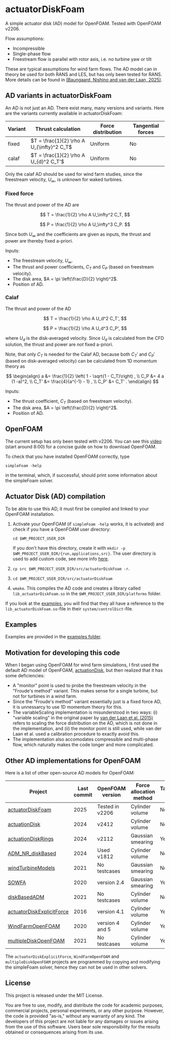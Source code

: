 # actuatorDiskFoam

A simple actuator disk (AD) model for OpenFOAM. Tested with OpenFOAM v2206.

Flow assumptions:
- Incompressible
- Single-phase flow
- Freestream flow is parallel with rotor axis, i.e. no turbine yaw or tilt

These are typical assumptions for wind farm flows. The AD model can in theory be used for both RANS and LES, but has only been tested for RANS. More details can be found in [(Baungaard, Nishino and van der Laan, 2025)](https://wes.copernicus.org/preprints/wes-2025-50/).


## AD variants in actuatorDiskFoam

An AD is not just an AD. There exist many, many versions and variants. Here are the variants currently available in actuatorDiskFoam:

| Variant            | Thrust calculation            | Force distribution | Tangential forces |
|--------------------|------------------------------|------------------------|-------------|
| fixed   | $T = \frac{1}{2} \rho A U_{\infty}^2 C_T$ | Uniform           | No |
| calaf   | $T = \frac{1}{2} \rho A U_{d}^2 C_T'$ | Uniform           | No |

Only the calaf AD should be used for wind farm studies, since the freestream velocity, $U_\infty$, is unknown for waked turbines.

### Fixed force

The thrust and power of the AD are

$$
T = \frac{1}{2} \rho A U_\infty^2 C_T,
$$

$$
P = \frac{1}{2} \rho A U_\infty^3 C_P.
$$

Since both $U_\infty$ and the coefficients are given as inputs, the thrust and power are thereby fixed a-priori.

Inputs:
- The freestream velocity, $U_\infty$.
- The thrust and power coefficients, $C_T$ and $C_P$ (based on freestream velocity).
- The disk area, $A = \pi \left(\frac{D}{2} \right)^2$.
- Position of AD.


### Calaf

The thrust and power of the AD

$$
T = \frac{1}{2} \rho A U_d^2 C_T',
$$

$$
P = \frac{1}{2} \rho A U_d^3 C_P',
$$

where $U_d$ is the disk-averaged velocity. Since $U_d$ is calculated from the CFD solution, the thrust and power are *not* fixed a-priori.

Note, that only $C_T$ is needed for the Calaf AD, because both $C_T'$ and $C_P'$ (based on disk-averaged velocity) can be calculated from 1D momentum theory as

$$
\begin{align}
    a &= \frac{1}{2} \left( 1 - \sqrt{1 - C_T}\right)
     , \\
    C_P &= 4 a (1 -a)^2, \\
    C_T' &= \frac{4}{a^{-1} - 1} , \\
    C_P' &= C_T' .
\end{align}
$$

Inputs:
- The thrust coefficient, $C_T$ (based on freestream velocity).
- The disk area, $A = \pi \left(\frac{D}{2} \right)^2$.
- Position of AD.


## OpenFOAM

The current setup has only been tested with v2206. You can see this [video](https://www.youtube.com/watch?v=CeEJS1eT9NE&t=477s) (start around 8:00) for a concise guide on how to download OpenFOAM.

To check that you have installed OpenFOAM correctly, type

```
simpleFoam -help
```

in the terminal, which, if successful, should print some information about the simpleFoam solver.

## Actuator Disk (AD) compilation

To be able to use this AD, it must first be compiled and linked to your OpenFOAM installation.

1. Activate your OpenFOAM (if `simpleFoam -help` works, it is activated) and check if you have a OpenFOAM user directory:

   `cd $WM_PROJECT_USER_DIR`

    If you don't have this directory, create it with `mkdir -p $WM_PROJECT_USER_DIR/{run,applications,src}`. The user directory is used to add custom code, see more info [here](https://www.tfd.chalmers.se/~hani/kurser/OS_CFD_2022/lectureNotes/01_initialPreparations.pdf).


2. `cp src $WM_PROJECT_USER_DIR/src/actuatorDiskFoam -r`.
3. `cd $WM_PROJECT_USER_DIR/src/actuatorDiskFoam`
4. `wmake`. This compiles the AD code and creates a library called `lib_actuatorDiskFoam.so` in the `$WM_PROJECT_USER_DIR/platforms` folder.

If you look at the [examples](https://github.com/mchba/actuatorDiskFoam/tree/main/examples), you will find that they all have a reference to the `lib_actuatorDiskFoam.so`-file in their `system/controlDict`-file.

## Examples

Examples are provided in the [examples folder](https://github.com/mchba/actuatorDiskFoam/tree/main/examples).

## Motivation for developing this code

When I began using OpenFOAM for wind farm simulations, I first used the default AD model of OpenFOAM, [actuationDisk](https://doc.openfoam.com/2312/tools/processing/numerics/fvoptions/sources/rtm/actuationDisk/), but then realized that it has some deficiencies:
- A "monitor" point is used to probe the freestream velocity in the "Froude's method" variant. This makes sense for a single turbine, but not for turbines in a wind farm.
- Since the "Froude's method" variant essentially just is a fixed force AD, it is unnessarcy to use 1D momentum theory for this.
- The variableScaling implementation is misunderstood in two ways: (i) "variable scaling" in the original paper by [van der Laan et al. (2015)](https://doi.org/10.1002/we.1816)  refers to scaling the force distribution on the AD, which is not done in the implementation, and (ii) the monitor point is still used, while van der Laan et al. used a calibration procedure to exactly avoid this.
- The implementation also accomodates compressible and multi-phase flow, which naturally makes the code longer and more complicated.

## Other AD implementations for OpenFOAM

Here is a list of other open-source AD models for OpenFOAM:

| Project            | Last commit | OpenFOAM version            | Force allocation method | Tangential forces |
|--------------------|--------------------|------------------------------|------------------------|-------------|
| [actuatorDiskFoam](https://github.com/mchba/actuatorDiskFoam)   | 2025 | Tested in v2206 | Cylinder volume           | No |
| [actuationDisk](https://doc.openfoam.com/2312/tools/processing/numerics/fvoptions/sources/rtm/actuationDisk/)     | 2024 | v2412 | Cylinder volume           | No |
| [actuationDiskRings](https://github.com/jteich99/actuationDiskRings/tree/main)    | 2024 | v2112 | Gaussian smearing           | Yes  |
| [ADM_NR_diskBased](https://github.com/AUfluids/k-epsilon-Sk/tree/main/ADM_NR_diskBased)  |  2024 | Used v1812 | Cylinder volume           | No  |
| [windTurbineModels](https://github.com/asimonder/windTurbineModels/tree/main)   | 2021  | No testcases | Gaussian smearing           | No  |
| [SOWFA](https://github.com/NREL/SOWFA/tree/master)   | 2020 | version 2.4 | Gaussian smearing           | Yes  |
| [diskBasedADM](https://github.com/DriesAllaerts/SOWFA-6/tree/f/customADM/src/fvOptions/sources/diskBasedADM)    | 2021 | No testcases | Cylinder volume           | No  |
| [actuatorDiskExplicitForce](https://github.com/Adellbengbeng/actuatorDiskExplicitForce/tree/master)   | 2016 | version 4.1 | Cylinder volume           | Yes  |
| [WindFarmOpenFOAM](https://github.com/IamMarkRichmond/WindFarmOpenFOAM)    | 2020 | version 4 and 5 | Cylinder volume           | Yes  |
| [multipleDiskOpenFOAM](https://github.com/EdgarAMO/multipleDiskSimpleFoam)    | 2021 | No testcases | Cylinder volume           | Yes  |




The `actuatorDiskExplicitForce`, `WindFarmOpenFOAM` and `multipleDiskOpenFOAM` projects are programmed by copying and modifying the simpleFoam solver, hence they can not be used in other solvers.


## License

This project is released under the MIT License.

You are free to use, modify, and distribute the code for academic purposes, commercial projects, personal experiments, or any other purpose. However, the code is provided "as-is," without any warranty of any kind. The developers of this project are not liable for any damages or issues arising from the use of this software. Users bear sole responsibility for the results obtained or consequences arising from its use.


